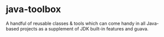 # java-toolbox
A handful of reusable classes &amp; tools which can come handy in all Java-based projects as a supplement of JDK built-in features and guava.

